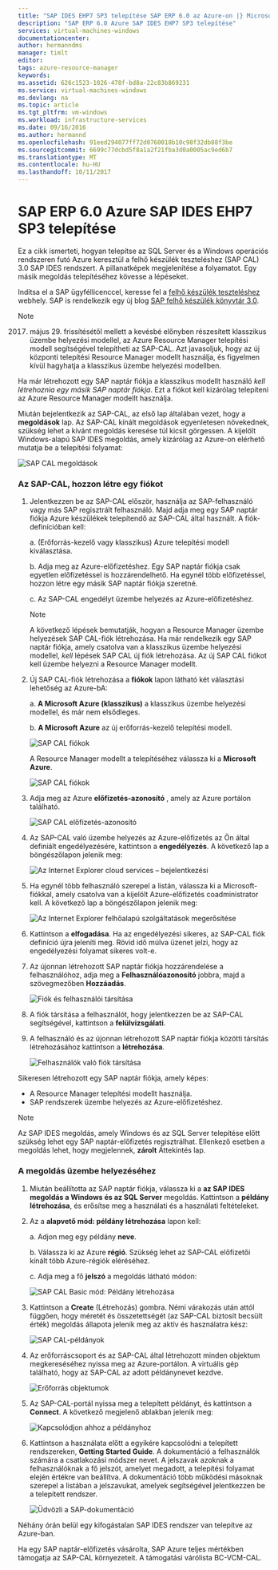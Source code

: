 ```yaml
---
title: "SAP IDES EHP7 SP3 telepítése SAP ERP 6.0 az Azure-on |} Microsoft Docs"
description: "SAP ERP 6.0 Azure SAP IDES EHP7 SP3 telepítése"
services: virtual-machines-windows
documentationcenter: 
author: hermanndms
manager: timlt
editor: 
tags: azure-resource-manager
keywords: 
ms.assetid: 626c1523-1026-478f-bd8a-22c83b869231
ms.service: virtual-machines-windows
ms.devlang: na
ms.topic: article
ms.tgt_pltfrm: vm-windows
ms.workload: infrastructure-services
ms.date: 09/16/2016
ms.author: hermannd
ms.openlocfilehash: 91eed294077ff72d0760018b10c98f32db88f3be
ms.sourcegitcommit: 6699c77dcbd5f8a1a2f21fba3d0a0005ac9ed6b7
ms.translationtype: MT
ms.contentlocale: hu-HU
ms.lasthandoff: 10/11/2017
---
```

# <a name="deploy-sap-ides-ehp7-sp3-for-sap-erp-60-on-azure"></a>SAP ERP 6.0 Azure SAP IDES EHP7 SP3 telepítése
Ez a cikk ismerteti, hogyan telepítse az SQL Server és a Windows operációs rendszeren futó Azure keresztül a felhő készülék teszteléshez (SAP CAL) 3.0 SAP IDES rendszert. A pillanatképek megjelenítése a folyamatot. Egy másik megoldás telepítéséhez kövesse a lépéseket.

Indítsa el a SAP ügyféllicenccel, keresse fel a [felhő készülék teszteléshez](https://cal.sap.com/) webhely. SAP is rendelkezik egy új blog [SAP felhő készülék könyvtár 3.0](http://scn.sap.com/community/cloud-appliance-library/blog/2016/05/27/sap-cloud-appliance-library-30-came-with-a-new-user-experience). 

> [!NOTE]
2017. május 29. frissítésétől mellett a kevésbé előnyben részesített klasszikus üzembe helyezési modellel, az Azure Resource Manager telepítési modell segítségével telepítheti az SAP-CAL. Azt javasoljuk, hogy az új központi telepítési Resource Manager modellt használja, és figyelmen kívül hagyhatja a klasszikus üzembe helyezési modellben.

Ha már létrehozott egy SAP naptár fiókja a klasszikus modellt használó *kell létrehoznia egy másik SAP naptár fiókja*. Ezt a fiókot kell kizárólag telepíteni az Azure Resource Manager modellt használja.

Miután bejelentkezik az SAP-CAL, az első lap általában vezet, hogy a **megoldások** lap. Az SAP-CAL kínált megoldások egyenletesen növekednek, szükség lehet a kívánt megoldás keresése túl kicsit görgessen. A kijelölt Windows-alapú SAP IDES megoldás, amely kizárólag az Azure-on elérhető mutatja be a telepítési folyamat:

![SAP CAL megoldások](./media/cal-ides-erp6-ehp7-sp3-sql/ides-pic1.jpg)

### <a name="create-an-account-in-the-sap-cal"></a>Az SAP-CAL, hozzon létre egy fiókot
1. Jelentkezzen be az SAP-CAL először, használja az SAP-felhasználó vagy más SAP regisztrált felhasználó. Majd adja meg egy SAP naptár fiókja Azure készülékek telepítendő az SAP-CAL által használt. A fiók-definícióban kell:

    a. (Erőforrás-kezelő vagy klasszikus) Azure telepítési modell kiválasztása.

    b. Adja meg az Azure-előfizetéshez. Egy SAP naptár fiókja csak egyetlen előfizetéssel is hozzárendelhető. Ha egynél több előfizetéssel, hozzon létre egy másik SAP naptár fiókja szeretné.
    
    c. Az SAP-CAL engedélyt üzembe helyezés az Azure-előfizetéshez.

    > [!NOTE]
    A következő lépések bemutatják, hogyan a Resource Manager üzembe helyezések SAP CAL-fiók létrehozása. Ha már rendelkezik egy SAP naptár fiókja, amely csatolva van a klasszikus üzembe helyezési modellel, *kell* lépések SAP CAL új fiók létrehozása. Az új SAP CAL fiókot kell üzembe helyezni a Resource Manager modellt.

2. Új SAP CAL-fiók létrehozása a **fiókok** lapon látható két választási lehetőség az Azure-bA: 

    a. **A Microsoft Azure (klasszikus)** a klasszikus üzembe helyezési modellel, és már nem elsődleges.

    b. **A Microsoft Azure** az új erőforrás-kezelő telepítési modell.

    ![SAP CAL fiókok](./media/cal-ides-erp6-ehp7-sp3-sql/s4h-pic-2a.PNG)

    A Resource Manager modellt a telepítéséhez válassza ki a **Microsoft Azure**.

    ![SAP CAL fiókok](./media/cal-ides-erp6-ehp7-sp3-sql/s4h-pic3c.PNG)

3. Adja meg az Azure **előfizetés-azonosító** , amely az Azure portálon található. 

    ![SAP CAL előfizetés-azonosító](./media/cal-ides-erp6-ehp7-sp3-sql/s4h-pic3c.PNG)

4. Az SAP-CAL való üzembe helyezés az Azure-előfizetés az Ön által definiált engedélyezésére, kattintson a **engedélyezés**. A következő lap a böngészőlapon jelenik meg:

    ![Az Internet Explorer cloud services – bejelentkezési](./media/cal-ides-erp6-ehp7-sp3-sql/s4h-pic4c.PNG)

5. Ha egynél több felhasználó szerepel a listán, válassza ki a Microsoft-fiókkal, amely csatolva van a kijelölt Azure-előfizetés coadministrator kell. A következő lap a böngészőlapon jelenik meg:

    ![Az Internet Explorer felhőalapú szolgáltatások megerősítése](./media/cal-ides-erp6-ehp7-sp3-sql/s4h-pic5a.PNG)

6. Kattintson a **elfogadása**. Ha az engedélyezési sikeres, az SAP-CAL fiók definíció újra jeleníti meg. Rövid idő múlva üzenet jelzi, hogy az engedélyezési folyamat sikeres volt-e.

7. Az újonnan létrehozott SAP naptár fiókja hozzárendelése a felhasználóhoz, adja meg a **Felhasználóazonosító** jobbra, majd a szövegmezőben **Hozzáadás**. 

    ![Fiók és felhasználói társítása](./media/cal-ides-erp6-ehp7-sp3-sql/s4h-pic8a.PNG)

8. A fiók társítása a felhasználót, hogy jelentkezzen be az SAP-CAL segítségével, kattintson a **felülvizsgálati**. 

9. A felhasználó és az újonnan létrehozott SAP naptár fiókja közötti társítás létrehozásához kattintson a **létrehozása**.

    ![Felhasználók való fiók társítása](./media/cal-ides-erp6-ehp7-sp3-sql/s4h-pic9b.PNG)

Sikeresen létrehozott egy SAP naptár fiókja, amely képes:

- A Resource Manager telepítési modellt használja.
- SAP rendszerek üzembe helyezés az Azure-előfizetéshez.

> [!NOTE]
Az SAP IDES megoldás, amely Windows és az SQL Server telepítése előtt szükség lehet egy SAP naptár-előfizetés regisztrálhat. Ellenkező esetben a megoldás lehet, hogy megjelennek, **zárolt** Áttekintés lap.

### <a name="deploy-a-solution"></a>A megoldás üzembe helyezéséhez
1. Miután beállította az SAP naptár fiókja, válassza ki a **az SAP IDES megoldás a Windows és az SQL Server** megoldás. Kattintson a **példány létrehozása**, és erősítse meg a használati és a használati feltételeket. 

2. Az a **alapvető mód: példány létrehozása** lapon kell:

    a. Adjon meg egy példány **neve**.

    b. Válassza ki az Azure **régió**. Szükség lehet az SAP-CAL előfizetői kínált több Azure-régiók eléréséhez.

    c.  Adja meg a fő **jelszó** a megoldás látható módon:

    ![SAP CAL Basic mód: Példány létrehozása](./media/cal-ides-erp6-ehp7-sp3-sql/ides-pic10a.png)

3. Kattintson a **Create** (Létrehozás) gombra. Némi várakozás után attól függően, hogy méretét és összetettségét (az SAP-CAL biztosít becsült érték) megoldás állapota jelenik meg az aktív és használatra kész: 

    ![SAP CAL-példányok](./media/cal-ides-erp6-ehp7-sp3-sql/ides-pic12a.png)

4. Az erőforráscsoport és az SAP-CAL által létrehozott minden objektum megkereséséhez nyissa meg az Azure-portálon. A virtuális gép található, hogy az SAP-CAL az adott példánynevet kezdve.

    ![Erőforrás objektumok](./media/cal-ides-erp6-ehp7-sp3-sql/ides_resource_group.PNG)

5. Az SAP-CAL-portál nyissa meg a telepített példányt, és kattintson a **Connect**. A következő megjelenő ablakban jelenik meg: 

    ![Kapcsolódjon ahhoz a példányhoz](./media/cal-ides-erp6-ehp7-sp3-sql/ides-pic14a.PNG)

6. Kattintson a használata előtt a egyikére kapcsolódni a telepített rendszereken, **Getting Started Guide**. A dokumentáció a felhasználók számára a csatlakozási módszer nevet. A jelszavak azoknak a felhasználóknak a fő jelszót, amelyet megadott, a telepítési folyamat elején értékre van beállítva. A dokumentáció több működési másoknak szerepel a listában a jelszavukat, amelyek segítségével jelentkezzen be a telepített rendszer.

    ![Üdvözli a SAP-dokumentáció](./media/cal-ides-erp6-ehp7-sp3-sql/ides-pic15.jpg)

Néhány órán belül egy kifogástalan SAP IDES rendszer van telepítve az Azure-ban.

Ha egy SAP naptár-előfizetés vásárolta, SAP Azure teljes mértékben támogatja az SAP-CAL környezeteit. A támogatási várólista BC-VCM-CAL.

